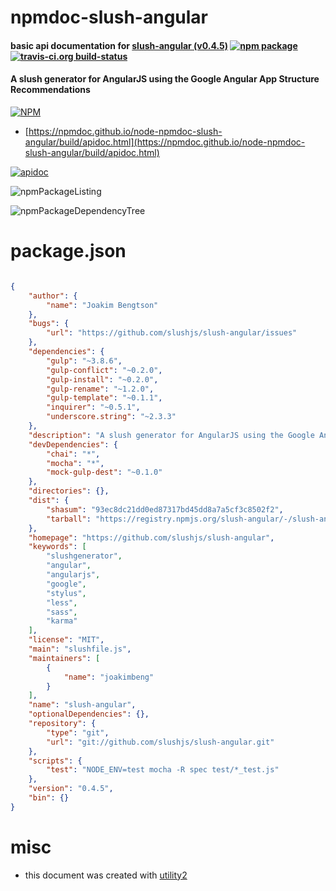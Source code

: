 # npmdoc-slush-angular

#### basic api documentation for  [slush-angular (v0.4.5)](https://github.com/slushjs/slush-angular)  [![npm package](https://img.shields.io/npm/v/npmdoc-slush-angular.svg?style=flat-square)](https://www.npmjs.org/package/npmdoc-slush-angular) [![travis-ci.org build-status](https://api.travis-ci.org/npmdoc/node-npmdoc-slush-angular.svg)](https://travis-ci.org/npmdoc/node-npmdoc-slush-angular)

#### A slush generator for AngularJS using the Google Angular App Structure Recommendations

[![NPM](https://nodei.co/npm/slush-angular.png?downloads=true&downloadRank=true&stars=true)](https://www.npmjs.com/package/slush-angular)

- [https://npmdoc.github.io/node-npmdoc-slush-angular/build/apidoc.html](https://npmdoc.github.io/node-npmdoc-slush-angular/build/apidoc.html)

[![apidoc](https://npmdoc.github.io/node-npmdoc-slush-angular/build/screenCapture.buildCi.browser.%252Ftmp%252Fbuild%252Fapidoc.html.png)](https://npmdoc.github.io/node-npmdoc-slush-angular/build/apidoc.html)

![npmPackageListing](https://npmdoc.github.io/node-npmdoc-slush-angular/build/screenCapture.npmPackageListing.svg)

![npmPackageDependencyTree](https://npmdoc.github.io/node-npmdoc-slush-angular/build/screenCapture.npmPackageDependencyTree.svg)



# package.json

```json

{
    "author": {
        "name": "Joakim Bengtson"
    },
    "bugs": {
        "url": "https://github.com/slushjs/slush-angular/issues"
    },
    "dependencies": {
        "gulp": "~3.8.6",
        "gulp-conflict": "~0.2.0",
        "gulp-install": "~0.2.0",
        "gulp-rename": "~1.2.0",
        "gulp-template": "~0.1.1",
        "inquirer": "~0.5.1",
        "underscore.string": "~2.3.3"
    },
    "description": "A slush generator for AngularJS using the Google Angular App Structure Recommendations",
    "devDependencies": {
        "chai": "*",
        "mocha": "*",
        "mock-gulp-dest": "~0.1.0"
    },
    "directories": {},
    "dist": {
        "shasum": "93ec8dc21dd0ed87317bd45dd8a7a5cf3c8502f2",
        "tarball": "https://registry.npmjs.org/slush-angular/-/slush-angular-0.4.5.tgz"
    },
    "homepage": "https://github.com/slushjs/slush-angular",
    "keywords": [
        "slushgenerator",
        "angular",
        "angularjs",
        "google",
        "stylus",
        "less",
        "sass",
        "karma"
    ],
    "license": "MIT",
    "main": "slushfile.js",
    "maintainers": [
        {
            "name": "joakimbeng"
        }
    ],
    "name": "slush-angular",
    "optionalDependencies": {},
    "repository": {
        "type": "git",
        "url": "git://github.com/slushjs/slush-angular.git"
    },
    "scripts": {
        "test": "NODE_ENV=test mocha -R spec test/*_test.js"
    },
    "version": "0.4.5",
    "bin": {}
}
```



# misc
- this document was created with [utility2](https://github.com/kaizhu256/node-utility2)
